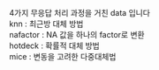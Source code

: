 4가지 무응답 처리 과정을 거친 data 입니다  
knn : 최근방 대체 방법   
nafactor : NA 값을 하나의 factor로 변환  
hotdeck : 확률적 대체 방법  
mice : 변동을 고려한 다중대체법  
